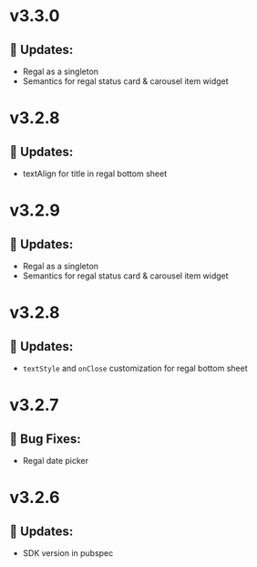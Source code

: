 # v3.3.0
## 🚀 Updates:
  - Regal as a singleton
  - Semantics for regal status card & carousel item widget

# v3.2.8
## 🚀 Updates:
  - textAlign for title in regal bottom sheet

# v3.2.9
## 🚀 Updates:
  - Regal as a singleton
  - Semantics for regal status card & carousel item widget

# v3.2.8
## 🚀 Updates:
  - `textStyle` and `onClose` customization for regal bottom sheet

# v3.2.7
## 🐛 Bug Fixes:
  - Regal date picker

# v3.2.6
## 🚀 Updates:
  - SDK version in pubspec
